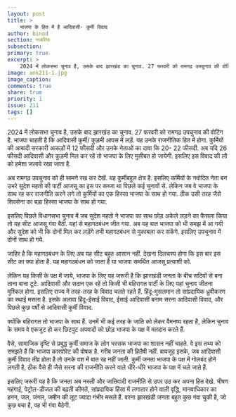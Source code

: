 ```yaml
---
layout: post
title: >
    भाजपा के हित में है आदिवासी- कुर्मी विवाद
author: binod
section: नजरिया
subsection:
primary: true
excerpt: >
    2024 में लोकसभा चुनाव है, उसके बाद झारखंड का चुनाव. 27 फरवरी को रामगढ़ उपचुनाव की वोटिंग है. भाजपा चाहती है कि आदिवासी कुर्मी/कुड़मी आपस में लड़ें. यह उनके राजनीतिक हित में होगा.
image: ank211-1.jpg
image_caption: 
comments: true
share: true
priority: 1
issue: 211
tags: []
---
```


2024 में लोकसभा चुनाव है, उसके बाद झारखंड का चुनाव. 27 फरवरी को रामगढ़ उपचुनाव की वोटिंग है. भाजपा चाहती है कि आदिवासी कुर्मी/ कुड़मी आपस में लड़ें. यह उनके राजनीतिक हित में होगा. कुर्मियों की आबादी सरकारी आकड़ों में 12 फीसदी और उनके नेताओं का दावा कि 20- 22 फीसदी. अब यदि 26 फीसदी आदिवासी और कुड़मी मिल कर रहें तो भाजपा के लिए मुसीबत हो जायेगी. इसलिए इस विवाद की लौ को हमेशा जलाये रखा जाता है.

अब रामगढ़ उपचुनाव को ही सामने रख कर देखें. यह कुर्मीबहुल क्षेत्र है. इसलिए कर्मियों के नवोदित नेता बन उभरे सुदेश महतो की पार्टी आजसू का इस पर कब्जा था पिछले कई चुनावों से. लेकिन जब वे भाजपा के साथ रह कर राजनीति करने लगे तो कुर्मियों का एक हिस्सा भाजपा के साथ हो गया. ठीक उसी तरह जैसे शिवसेना का बड़ा हिस्सा भाजपा के साथ हो गया.

इसलिए पिछले विधानसभा चुनाव में जब सुदेश महतो ने भाजपा का साथ छोड़ अकेले लड़ने का फैसला किया तो यह सीट आजसू गंवा बैठी. यहां से महागठबंधन जीत गया. अब यह बात भाजपा को भी समझ में आ गयी और सुदेश को भी कि दोनों मिल कर लड़ेंगे तभी महागठबंधन से मुकाबला कर सकेंगे. इसलिए उपचुनाव में दोनों साथ हो गये.

जाहिर है कि महागठबंधन के लिए अब यह सीट बहुत आसान नहीं. देखना दिलचस्प होगा कि इस बार इस सीट का क्या होता है. यह महागठबंधन को जाता है या भाजपा समर्थित आजसू प्रत्याशी को.

लेकिन यह किसी के पक्ष में जाये, भाजपा के लिए यह जरूरी है कि झारखंडी जनता के बीच सदियों से बना ताना बाना टूटे. आदिवासी और सदान एक रहें तो किसी भी बहिरागत पार्टी के लिए यहां चुनाव जीतना मुश्किल होगा. इसलिए राज्य में तरह-तरह के विवाद चलते रहते हैं. हिंदू-मुसलमान तो सांप्रदायिक ध्रुवीकरण का स्थाई मसला है. इसके अलावा हिंदू-ईसाई विवाद, ईसाई आदिवासी बनाम सरना आदिवासी विवाद, और पिछले कुछ वर्षों से आदिवासी कुर्मी विवाद.

क्योंकि बहिरागत तो भाजपा के साथ हैं. उनमें भी कई तरह के जाति को लेकर वैमनष्य रहता है, लेकिन चुनाव के समय वे एकजुट हो कर छिटपुट अपवादों को छोड़ भाजपा के पक्ष में मतदान करते हैं.

वैसे, सामाजिक दृष्टि से प्रबुद्ध कुर्मी समाज के लोग भरसक भाजपा का शासन नहीं चाहते. वे इस तथ्य को समझते हैं कि भाजपा कारपोरेट की पोषक है. गरीब जनता की हितैषी नहीं. बावजूद इसके, जब आदिवासी कुर्मी विवाद तीव्र होता है तो उनके वश में बात रह नहीं जाती. कुर्मी जनता भाजपा के पक्ष में गोलबंद होने लगती है, ठीक वैसे ही जैसे सरना की राजनीति करने वाले धीरे-धीरे भाजपा के पक्ष में चले जाते हैं.

इसलिए जरूरी यह है कि जनता अब नस्ली और जातिवादी राजनीति से उपर उठ कर अपना हित देखे. भीषण महंगाई, पेट्रोल-डीजल की बढ़ती कीमतें, सांप्रदायिक हिंसा में लगातार होने वाली वृद्धि, मानवाधिकार का हनन, जल, जंगल, जमीन की लूट ज्यादा गंभीर मसले हैं. वरना झारखंडी जनता बहुत कुछ गंवा चुकी है, जो कुछ बचा है, वह भी गंवा बैठेगी.